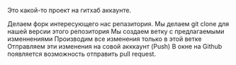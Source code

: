 Это какой-то проект на гитхаб аккаунте. 


Делаем форк интересующего нас репазитория.
Мы делаем git clone для нашей версии этого репозитория 
Мы создаем ветку с предлагаемыми изменнениями 
Производим все изменения только в этой ветке 
Отправляем эти изменения на совой акккаунт (Push)
В окне на Github появляется возможность отправить pull request. 
